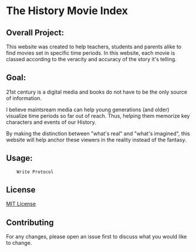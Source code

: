 # The History Movie Index

## Overall Project:

This website was created to help teachers, students and parents alike to find movies set in specific time periods. In this website, each movie is classed according to the veracity and accuracy of the story it's telling.

## Goal:

21st century is a digital media and books do not have to be the only source of information. 

I believe maintsream media can help young generations (and older) visualize time periods so far out of reach. Thus, helping them memorize key characters and events of our History. 

By making the distinction between "what's real" and "what's imagined", this website will help anchor these viewers in the reality instead of the fantasy.

## Usage:

        Write Protocol


## License

[MIT License](https://github.com/camillesanchez/history-movie-index2/blob/master/LICENSE)

## Contributing

For any changes, please open an issue first to discuss what you would like to change. 